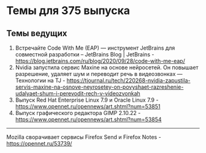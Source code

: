 # Темы для 375 выпуска

## Темы ведущих

1. Встречайте Code With Me (EAP) — инструмент JetBrains для совместной разработки – JetBrains Blog | JetBrains - https://blog.jetbrains.com/ru/blog/2020/09/28/code-with-me-eap/
1. Nvidia запустила сервис Maxine на основе нейросетей. Он повышает разрешение, удаляет шум и переводит речь в видеозвонках — Технологии на TJ - https://tjournal.ru/tech/220268-nvidia-zapustila-servis-maxine-na-osnove-neyrosetey-on-povyshaet-razreshenie-udalyaet-shum-i-perevodit-rech-v-videozvonkah
1. Выпуск Red Hat Enterprise Linux 7.9 и Oracle Linux 7.9 - https://www.opennet.ru/opennews/art.shtml?num=53851
1. Выпуск графического редактора GIMP 2.10.22 - https://www.opennet.ru/opennews/art.shtml?num=53854

---

Mozilla сворачивает сервисы Firefox Send и Firefox Notes - https://opennet.ru/53739/
